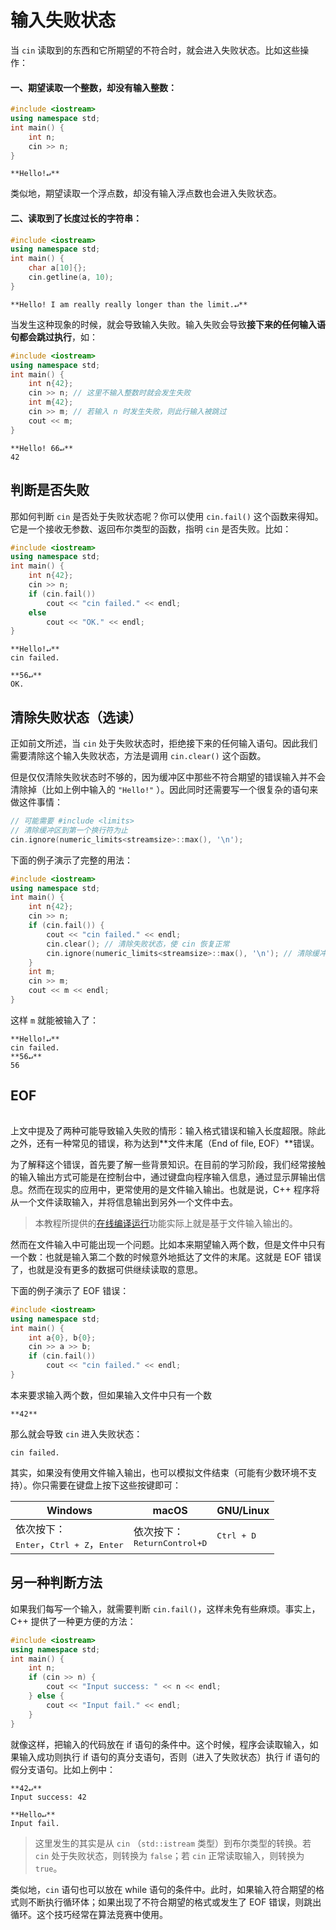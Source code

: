 # 输入失败状态

当 `cin` 读取到的东西和它所期望的不符合时，就会进入失败状态。比如这些操作：

#### 一、期望读取一个整数，却没有输入整数：
```cpp
#include <iostream>
using namespace std;
int main() {
    int n;
    cin >> n;
}
```
```io
**Hello!↵**
```

类似地，期望读取一个浮点数，却没有输入浮点数也会进入失败状态。

#### 二、读取到了长度过长的字符串：

```cpp
#include <iostream>
using namespace std;
int main() {
    char a[10]{};
    cin.getline(a, 10);
}
```
```io
**Hello! I am really really longer than the limit.↵**
```

当发生这种现象的时候，就会导致输入失败。输入失败会导致**接下来的任何输入语句都会跳过执行**，如：
```CPP
#include <iostream>
using namespace std;
int main() {
    int n{42};
    cin >> n; // 这里不输入整数时就会发生失败
    int m{42};
    cin >> m; // 若输入 n 时发生失败，则此行输入被跳过
    cout << m;
}
```
```io
**Hello! 66↵**
42
```

## 判断是否失败

那如何判断 `cin` 是否处于失败状态呢？你可以使用 `cin.fail()` 这个函数来得知。它是一个接收无参数、返回布尔类型的函数，指明 `cin` 是否失败。比如：
```CPP
#include <iostream>
using namespace std;
int main() {
    int n{42};
    cin >> n;
    if (cin.fail())
        cout << "cin failed." << endl;
    else
        cout << "OK." << endl;
}
```
```io
**Hello!↵**
cin failed.
```
```io
**56↵**
OK.
```

## 清除失败状态（选读）

正如前文所述，当 `cin` 处于失败状态时，拒绝接下来的任何输入语句。因此我们需要清除这个输入失败状态，方法是调用 `cin.clear()` 这个函数。

但是仅仅清除失败状态时不够的，因为缓冲区中那些不符合期望的错误输入并不会清除掉（比如上例中输入的 `"Hello!"` ）。因此同时还需要写一个很复杂的语句来做这件事情：
```cpp
// 可能需要 #include <limits>
// 清除缓冲区到第一个换行符为止
cin.ignore(numeric_limits<streamsize>::max(), '\n');
```

下面的例子演示了完整的用法：

```CPP
#include <iostream>
using namespace std;
int main() {
    int n{42};
    cin >> n;
    if (cin.fail()) {
        cout << "cin failed." << endl;
        cin.clear(); // 清除失败状态，使 cin 恢复正常
        cin.ignore(numeric_limits<streamsize>::max(), '\n'); // 清除缓冲区一行字符
    }
    int m;
    cin >> m;
    cout << m << endl;
}
```
这样 `m` 就能被输入了：
```io
**Hello!↵**
cin failed.
**56↵**
56
```

## EOF

<h6 id="idx_文件末尾"></h6>

上文中提及了两种可能导致输入失败的情形：输入格式错误和输入长度超限。除此之外，还有一种常见的错误，称为达到**文件末尾（End of file, EOF）**错误。

为了解释这个错误，首先要了解一些背景知识。在目前的学习阶段，我们经常接触的输入输出方式可能是在控制台中，通过键盘向程序输入信息，通过显示屏输出信息。然而在现实的应用中，更常使用的是文件输入输出。也就是说，C++ 程序将从一个文件读取输入，并将信息输出到另外一个文件中去。

> 本教程所提供的[在线编译运行](https://guyutongxue.gitee.io/cppocui)功能实际上就是基于文件输入输出的。

然而在文件输入中可能出现一个问题。比如本来期望输入两个数，但是文件中只有一个数：也就是输入第二个数的时候意外地抵达了文件的末尾。这就是 EOF 错误了，也就是没有更多的数据可供继续读取的意思。

下面的例子演示了 EOF 错误：

```CPP
#include <iostream>
using namespace std;
int main() {
    int a{0}, b{0};
    cin >> a >> b;
    if (cin.fail())
        cout << "cin failed." << endl;
}
```
本来要求输入两个数，但如果输入文件中只有一个数
```io
**42**
```
那么就会导致 `cin` 进入失败状态：
```io
cin failed.
```

其实，如果没有使用文件输入输出，也可以模拟文件结束（可能有少数环境不支持）。你只需要在键盘上按下这些按键即可：

| Windows                                                               | macOS                                               | GNU/Linux           |
| --------------------------------------------------------------------- | --------------------------------------------------- | ------------------- |
| 依次按下：<br><kbd>Enter</kbd>，<kbd>Ctrl + Z</kbd>，<kbd>Enter</kbd> | 依次按下：<br><kbd>Return</kbd><kbd>Control+D</kbd> | <kbd>Ctrl + D</kbd> |

## 另一种判断方法

如果我们每写一个输入，就需要判断 `cin.fail()`，这样未免有些麻烦。事实上，C++ 提供了一种更方便的方法：
```CPP
#include <iostream>
using namespace std;
int main() {
    int n;
    if (cin >> n) {
        cout << "Input success: " << n << endl;
    } else {
        cout << "Input fail." << endl;
    }
}
```
就像这样，把输入的代码放在 if 语句的条件中。这个时候，程序会读取输入，如果输入成功则执行 if 语句的真分支语句，否则（进入了失败状态）执行 if 语句的假分支语句。比如上例中：
```io
**42↵**
Input success: 42
```
```io
**Hello↵**
Input fail.
```

> 这里发生的其实是从 `cin` （`std::istream` 类型）到布尔类型的转换。若 `cin` 处于失败状态，则转换为 `false`；若 `cin` 正常读取输入，则转换为 `true`。

类似地，`cin` 语句也可以放在 while 语句的条件中。此时，如果输入符合期望的格式则不断执行循环体；如果出现了不符合期望的格式或发生了 EOF 错误，则跳出循环。这个技巧经常在算法竞赛中使用。